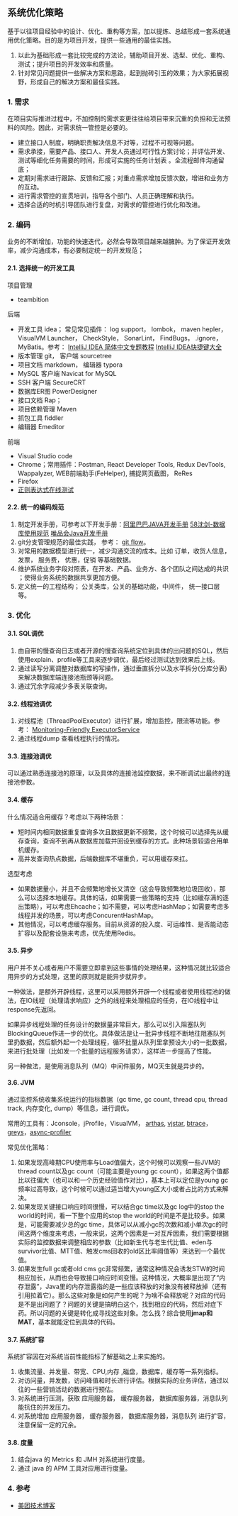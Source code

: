 ## 系统优化策略

基于以往项目经验中的设计、优化、重构等方案，加以提炼、总结形成一套系统通用优化策略。目的是为项目开发，提供一些通用的最佳实践。

1. 以此为基础形成一套比较完成的方法论，辅助项目开发、选型、优化、重构、测试；提升项目的开发效率和质量。
2. 针对常见问题提供一些解决方案和思路，起到抛砖引玉的效果；为大家拓展视野，形成自己的解决方案和最佳实践。

### 1. 需求

在项目实际推进过程中，不加控制的需求变更往往给项目带来沉重的负担和无法预料的风险。因此，对需求统一管控是必要的。

- 建立接口人制度，明确职责解决信息不对等，过程不可视等问题。
- 需求承接，需要产品、接口人、开发人员通过可行性方案讨论；并评估开发、测试等细化任务需要的时间，形成可实施的任务计划表 。全流程邮件沟通留底； 
- 定期对需求进行跟踪、反馈和汇报；对重点需求增加反馈次数，增进和业务方的互动。
- 进行需求管控的宣贯培训，指导各个部门、人员正确理解和执行。
- 选择合适的时机引导团队进行复盘，对需求的管控进行优化和改进。

### 2. 编码

业务的不断增加，功能的快速迭代，必然会导致项目越来越臃肿。为了保证开发效率，减少沟通成本，有必要制定统一的开发规范；

#### 2.1. 选择统一的开发工具

项目管理

- teambition

后端

- 开发工具 idea； 常见常见插件： log support， lombok， maven hepler， VisualVM Launcher， CheckStyle， SonarLint， FindBugs， .ignore， MyBatis。参考： [IntelliJ IDEA 简体中文专题教程](https://github.com/judasn/IntelliJ-IDEA-Tutorial) [IntelliJ IDEA快捷键大全](https://blog.csdn.net/weixin_41997172/article/details/80497426)
- 版本管理 git， 客户端 sourcetree
- 项目文档 markdown， 编辑器 typora
- MySQL 客户端 Navicat for MySQL
- SSH 客户端 SecureCRT
- 数据库ER图 PowerDesigner
- 接口文档 Rap； 
- 项目依赖管理 Maven
- 抓包工具 fiddler
- 编辑器 Emeditor

前端

- Visual Studio code
- Chrome；常用插件：Postman, React Developer Tools, Redux DevTools, Wappalyzer, WEB前端助手(FeHelper), 捕捉网页截图， ReRes
- Firefox
- [正则表达式在线测试](https://regex101.com/)

#### 2.2. 统一的编码规范

1. 制定开发手册，可参考以下开发手册：[阿里巴巴JAVA开发手册](https://github.com/alibaba/p3c/blob/master/%E9%98%BF%E9%87%8C%E5%B7%B4%E5%B7%B4Java%E5%BC%80%E5%8F%91%E6%89%8B%E5%86%8C%EF%BC%88%E8%AF%A6%E5%B0%BD%E7%89%88%EF%BC%89.pdf) [58沈剑-数据库使用规范](https://blog.csdn.net/d_quan/article/details/83542404) [唯品会Java开发手册](https://github.com/vipshop/vjtools/tree/master/docs/standard)
2. git分支管理规范的最佳实践， 参考： [git flow](https://danielkummer.github.io/git-flow-cheatsheet/index.zh_CN.html)。
3. 对常用的数据模型进行统一，减少沟通交流的成本。比如 订单，收货人信息， 发票， 服务费， 优惠，促销 等基础数据。
4. 维护系统业务字段对照表，在开发、产品、业务方、各个团队之间达成的共识 ；使得业务系统的数据共享更加方便。
5. 定义统一的工程结构； 公关类库，公关的基础功能，中间件， 统一接口层 等。

### 3. 优化

#### 3.1. SQL调优

1. 由自带的慢查询日志或者开源的慢查询系统定位到具体的出问题的SQL，然后使用explain、profile等工具来逐步调优，最后经过测试达到效果后上线。
2. 通过读写分离调整对数据库的写操作，通过垂直拆分以及水平拆分(分库分表)来解决数据库端连接池瓶颈等问题。
3. 通过冗余字段减少多表关联查询。

#### 3.2. 线程池调优

1. 对线程池（ThreadPoolExecutor）进行扩展，增加监控，限流等功能。参考： [Monitoring-Friendly ExecutorService](https://dzone.com/articles/java-tips-creating-a-monitoring-friendly-executors)
2. 通过线程dump 查看线程执行的情况。

#### 3.3. 连接池调优

可以通过熟悉连接池的原理，以及具体的连接池监控数据，来不断调试出最终的连接池参数。

#### 3.4. 缓存

什么情况适合用缓存？考虑以下两种场景：

- 短时间内相同数据重复查询多次且数据更新不频繁，这个时候可以选择先从缓存查询，查询不到再从数据库加载并回设到缓存的方式。此种场景较适合用单机缓存。
- 高并发查询热点数据，后端数据库不堪重负，可以用缓存来扛。

选型考虑

- 如果数据量小，并且不会频繁地增长又清空（这会导致频繁地垃圾回收），那么可以选择本地缓存。具体的话，如果需要一些策略的支持（比如缓存满的逐出策略），可以考虑Ehcache；如不需要，可以考虑HashMap；如需要考虑多线程并发的场景，可以考虑ConcurentHashMap。
- 其他情况，可以考虑缓存服务。目前从资源的投入度、可运维性、是否能动态扩容以及配套设施来考虑，优先使用Redis。

#### 3.5. 异步

用户并不关心或者用户不需要立即拿到这些事情的处理结果，这种情况就比较适合用异步的方式处理，这里的原则就是能异步就异步。 

一种做法，是额外开辟线程，这里可以采用额外开辟一个线程或者使用线程池的做法，在IO线程（处理请求响应）之外的线程来处理相应的任务，在IO线程中让response先返回。

如果异步线程处理的任务设计的数据量非常巨大，那么可以引入阻塞队列BlockingQueue作进一步的优化。具体做法是让一批异步线程不断地往阻塞队列里扔数据，然后额外起一个处理线程，循环批量从队列里拿预设大小的一批数据，来进行批处理（比如发一个批量的远程服务请求），这样进一步提高了性能。

另一种做法，是使用消息队列（MQ）中间件服务，MQ天生就是异步的。

#### 3.6. JVM

通过监控系统收集系统运行的指标数据（gc time, gc count, thread cpu, thread track, 内存变化, dump）等信息，进行调优。

常用的工具有：Jconsole，jProfile，VisualVM， [arthas](https://github.com/alibaba/arthas), [vjstar](https://github.com/DarLiner/vjtools/blob/master/vjstar), [btrace](https://github.com/btraceio/btrace)，[greys](https://github.com/oldmanpushcart/greys-anatomy)，[async-profiler](https://github.com/jvm-profiling-tools/async-profiler) 

常见优化策略：

1. 如果发现高峰期CPU使用率与Load值偏大，这个时候可以观察一些JVM的thread count以及gc count（可能主要是young gc count），如果这两个值都比以往偏大（也可以和一个历史经验值作对比），基本上可以定位是young gc频率过高导致，这个时候可以通过适当增大young区大小或者占比的方式来解决。
2. 如果发现关键接口响应时间很慢，可以结合gc time以及gc log中的stop the world的时间，看一下整个应用的stop the world的时间是不是比较多。如果是，可能需要减少总的gc time，具体可以从减小gc的次数和减小单次gc的时间这两个维度来考虑，一般来说，这两个因素是一对互斥因素，我们需要根据实际的监控数据来调整相应的参数（比如新生代与老生代比值、eden与survivor比值、MTT值、触发cms回收的old区比率阈值等）来达到一个最优值。
3. 如果发生full gc或者old cms gc非常频繁，通常这种情况会诱发STW的时间相应加长，从而也会导致接口响应时间变慢。这种情况，大概率是出现了“内存泄露”，Java里的内存泄露指的是一些应该释放的对象没有被释放掉（还有引用拉着它）。那么这些对象是如何产生的呢？为啥不会释放呢？对应的代码是不是出问题了？问题的关键是搞明白这个，找到相应的代码，然后对症下药。所以问题的关键是转化成寻找这些对象。怎么找？综合使用**jmap和MAT**，基本就能定位到具体的代码。

#### 3.7. 系统扩容

系统扩容因在对系统当前性能指标了解基础之上来实施的。

1. 收集流量、并发量、带宽、CPU,内存 ,磁盘，数据库，缓存等一系列指标。
2. 对访问量，并发数，访问峰值和时长进行评估。根据实际的业务评估，通过以往的一些营销活动的数据进行预估。
3. 对系统进行压测，获取 应用服务器， 缓存服务器， 数据库服务器，消息队列 能抗住的并发压力。
4. 对系统增加 应用服务器， 缓存服务器， 数据库服务器，消息队列 进行扩容，注意保留一定的冗余。

#### 3.8. 度量

1. 结合java 的 Metrics 和 JMH 对系统进行度量。
2. 通过 java 的 APM 工具对应用进行度量。


### 4. 参考 

- [美团技术博客](https://zhuanlan.zhihu.com/p/24401056)






